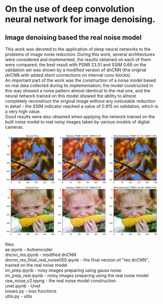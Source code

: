 # On the use of  deep convolution neural network for image denoising.
## Image denoising based the real noise model 

This work was devoted to the application of deep neural networks to the problems of image noise reduction. During this work, several architectures were considered and implemented, the results obtained on each of them were compared; the best result with PSNR 23.51 and SSIM 0.66 on the validation set was shown by a modified version of dnCNN (the original dnCNN with added short connections on internal conv blocks).  
An important part of the work was the construction of a noise model based on real data collected during its implementation; the model constructed in this way showed a noise pattern almost identical to the real one, and the neural network trained on this model showed the ability to almost completely reconstruct the original image without any noticeable reduction in detail - the SSIM indicator reached a value of 0.915 on validation, which is a very high value.  
Good results were also obtained when applying the network trained on the built noise model to real noisy images taken by various models of digital cameras.

![Image alt](https://github.com/basil-77/bmstu_vkr/raw/main/pics/FINAL_dncnn_res_tt_05.png)  
![Image alt](https://github.com/basil-77/bmstu_vkr/raw/main/pics/FINAL_dncnn_res_val_05.png)

files:  
ae.ipynb - Autoencoder  
dncnn_res.ipynb - modified dnCNN  
dncnn_res_final_real_noise050.ipynb - the final version of "res dnCNN", trained on the real noise model  
im_prep.ipynb - nosy images preparing using gauss noise  
im_prep_real.ipynb - noisy images preparing using the real noise model  
raw_noise_v2.ipyng - the real noise model construction  
unet.ipynb - Unet  
losses.py - loss functions  
utils.py - utils  
